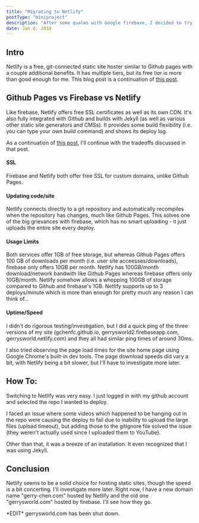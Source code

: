 ```yaml
---
title: "Migrating to Netlify"
postType: "miniproject"
description: "After some qualms with Google firebase, I decided to try out my hand with Netlify"
date: Jan 8, 2018
---
```


## Intro
Netlify is a free, git-connected static site hoster similar to Github pages with a couple additional benefits.  It has multiple tiers, but its free tier is more than good enough for me.  This blog post is a continuation of [this post](/blog/2017-12-30a).

## Github Pages vs Firebase vs Netlify
Like firebase, Netlify offers free SSL certificates as well as its own CDN.  It's also fully integrated with Github and builds with Jekyll (as well as various other static site generators and CMSs).  It provides some build flexibility (i.e. you can type your own build command) and shows its deploy log.

As a continuation of [this post](/blog/2017-12-30a), I'll continue with the tradeoffs discussed in that post.

#### SSL
Firebase and Netlify both offer free SSL for custom domains, unlike Github Pages.
#### Updating code/site
Netlify connects directly to a git repository and automatically recompiles when the repository has changes, much like Github Pages.  This solves one of the big grievances with firebase, which has no smart uploading - it just uploads the entire site every deploy.
#### Usage Limits
Both services offer 1GB of free storage, but whereas Github Pages offers 100 GB of downloads per month (i.e. user site acceesses/downloads), firebase only offers 10GB per month.
Netlify has 100GB/month download/network bandwith like Github Pages whereas firebase offers only 10GB/month.  Netlify somehow allows a whopping 100GB of storage compared to Github and firebase's 1GB.  Netlify supports up to 3 deploys/minute which is more than enough for pretty much any reason I can think of...
#### Uptime/Speed
I didn't do rigorous testing/investigation, but I did a quick ping of the three versions of my site (gchenfc.github.io, gerrysworld2.firebaseapp.com, gerrysworld.netlify.com) and they all had similar ping times of around 30ms.

I also tried observing the page load times for the site home page using Google Chrome's built-in dev tools.  The page download speeds did vary a bit, with Netlify being a bit slower, but I'll have to investigate more later.

## How To:
Switching to Netlify was very easy.  I just logged in with my github account and selected the repo I wanted to deploy.

I faced an issue where some videos which happened to be hanging out in the repo were causing the deploy to fail due to inability to upload the large files (upload timeout), but adding those to the gitignore file solved the issue (they weren't actually used since I uploaded them to YouTube).

Other than that, it was a breeze of an installation.  It even recognized that I was using Jekyll.

## Conclusion
Netlify seems to be a solid choice for hosting static sites, though the speed is a bit concerting.  I'll investigate more later.  Right now, I have a new domain name "gerry-chen.com" hosted by Netlify and the old one "gerrysworld.com" hosted by firebase.  I'll see how they go.

\*EDIT\* gerrysworld.com has been shut down.